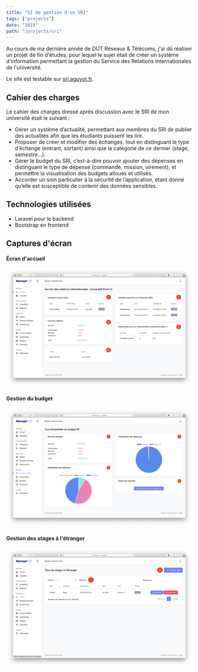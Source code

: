 ```yaml
---
title: "SI de gestion d'un SRI"
tags: ["projects"]
date: "2019"
path: "/projects/sri"
---
```


Au cours de ma dernière année de DUT Réseaux & Télécoms, j'ai dû réaliser un projet de fin d'études, pour lequel le
sujet était de créer un système d'information permettant la gestion du Service des Relations Internationales de
l'université.

Le site est testable sur [sri.aguyot.fr](https://sri.aguyot.fr).

## Cahier des charges

Le cahier des charges dressé après discussion avec le SRI de mon université était le suivant :

- Gérer un système d’actualité, permettant aux membres du SRI de publier des actualités afin que les étudiants puissent
  les lire.
- Proposer de créer et modifier des échanges, tout en distinguant le type d’échange (entrant, sortant) ainsi que la
  catégorie de ce dernier (stage, semestre…).
- Gérer le budget du SRI, c’est-à-dire pouvoir ajouter des dépenses en distinguant le type de dépense (commande,
  mission, virement), et permettre la visualisation des budgets alloués et utilisés.
- Accorder un soin particulier à la sécurité de l’application, étant donné qu’elle est susceptible de contenir des
  données sensibles.

## Technologies utilisées

- Laravel pour le backend
- Bootstrap en frontend

## Captures d'écran

#### Écran d'accueil

![Écran d'accueil](../images/sri-dashboard.png)

#### Gestion du budget

![Gestion du budget](../images/sri-budget.png)

#### Gestion des stages à l'étranger

![Gestion des stages à l'étranger](../images/sri-stages.png)